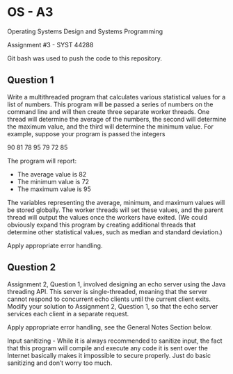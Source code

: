 # OS - A3

Operating Systems Design and Systems Programming

Assignment #3 - SYST 44288

Git bash was used to push the code to this repository.

## Question 1

Write a multithreaded program that calculates various statistical values 
for a list of numbers. This program will be passed a series of numbers 
on the command line and will then create three separate worker threads.
One thread will determine the average of the numbers, the second will 
determine the maximum value, and the third will determine the minimum 
value. For example, suppose your program is passed the integers

  90 81 78 95 79 72 85

The program will report:
- The average value is 82
- The minimum value is 72
- The maximum value is 95

The variables representing the average, minimum, and maximum values will 
be stored globally. The worker threads will set these values, and the 
parent thread will output the values once the workers have exited. (We 
could obviously expand this program by
creating additional threads that determine other statistical values, 
such as median and standard deviation.)

Apply appropriate error handling.

## Question 2
Assignment 2, Question 1, involved designing an echo server using the 
Java threading API. This server is single-threaded, meaning that the 
server cannot respond to concurrent echo clients until the current 
client exits. Modify your solution to Assignment 2, Question 1, so that 
the echo server services each client in a separate request.

Apply appropriate error handling, see the General Notes Section below.

Input sanitizing - While it is always recommended to sanitize input, the 
fact that this program will compile and execute any code it is sent over 
the Internet basically makes it impossible to secure properly. Just do 
basic sanitizing and don’t worry too much.
